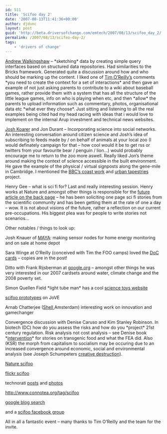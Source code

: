 ```yaml
---
id: 511
title: 'Scifoo day 2'
date: '2007-08-13T11:41:36+00:00'
author: djdunc
layout: post
guid: 'http://beta.driversofchange.com/emtech/2007/08/13/scifoo_day_2/'
permalink: /2007/08/13/scifoo-day-2/
tags:
    - 'drivers of change'
---
```


[Andrew Walkingshaw](http://wwmm.ch.cam.ac.uk/blogs/walkingshaw/) – \*sketching\* data by creating simple query interfaces based on structured data repositories. Had similarities to the Bricks framework. Generated quite a discussion around how and who should be marking up the content. I liked one of [Tim O’Reilly’s](http://en.wikipedia.org/wiki/Tim_O%27Reilly) comments \*you need to create the context for a set of interactions\* and then gave an example of not just asking parents to contribute to a wiki about baseball games, rather provide them with a system that has all the structure of the little league games, info on who is playing when etc, and then \*allow\* the parents to upload information such as commentary, photos, organisational data etc \*what ever they choose\*. Just sitting and listening to all the real examples being cited had my head racing with ideas that i would love to implement on the internal Arup investment and technical news websites.

[Josh Koarer](http://www.linkedin.com/in/joshknauer) and Jon Durant – Incorporating science into social networks. An interesting conversation around citizen science and Josh’s idea of subscribing to feeds made by / on behalf of animals at your local zoo (I would definately campaign for that – how cool would it be to get rss or twitters from your favourite bear / penguin / lion…) would probably encourage me to return to the zoo more aswell. Really liked Jon’s theme around making the context of science accessible in the built environment. He gave the example of the physical / virtual signposts along the gene-mile in Cambridge. I mentioned the [BBC’s coast work](http://www.bbc.co.uk/coast/audio-walks/) and [urban tapestries](http://urbantapestries.net/) project.

Henry Gee – what is sci fi for? Last and really interesting session. Henry works at Nature and amongst other things is responsible for the [future article on the back page](http://www.nature.com/nature/focus/arts/futures/index.html) – he has been soliciting one page sci fi stories from the scientific community and has been getting them at the rate of one a day – wow. It is not about visions of the future, rather a reflection on our current pre-occupations. His biggest plea was for people to write stories not scenarios…

Other notables / things to look up:

Josh Knauer of [MAYA](http://www.maya.com/web/index.mtml): making sensor nodes for home energy monitoring and on sale at home depot

Sara Winge at O’Reilly (conceived with Tim the FOO camps) loved the [DoC cards](http://2006.driversofchange.com/) – copies are in the post!

Ditto with Frank Rijsberman at [google.org](http://google.org) – amongst other things he was very interested in our 2007 cardsets around water, climate change and the 2008 poverty set.

Simon Quellen Field \*light tube man\* has a cool [science toys website](http://scitoys.com/)

[scifoo prototypes](http://www.jove.com/scifoo/) on JoVE

Arnab Chatterjee ([Shell ](http://www.shell.com/home/content/technology-en?LN=/leftnavs/zzz_lhn1_0_0.html)Amsterdam) interesting work on innovation and gamechanger

Convergence discussion with Denise Caruso and Kim Stanley Robinson. In biotech (DC) how do you assess the risks and how do you \*project\* 21st century regulation. Risk analysis not cost analysis – see Denise book \*[intervention](http://www.amazon.co.uk/Intervention-Confronting-Genetic-Engineering-Biotech/dp/0615135536/ref=pd_bowtega_1/202-3246070-0553453?ie=UTF8&s=books&qid=1187003988&sr=1-1)\* for stories on transgenic food and what the FEA did. Also (KSR) the morph from capitalism to socialism may be occuring due to an increased convergence around economic, social and environmental analysis (see Joseph Schumpeters [creative destruction](http://en.wikipedia.org/wiki/Creative_destruction)).

[Nature scifoo](http://www.nature.com/scifoo/)

[flickr scifoo](http://flickr.com/photos/tags/scifoo/)

technorati [posts](http://technorati.com/posts/tag/scifoo) and [photos](http://technorati.com/photos/tag/scifoo)

<http://www.connotea.org/tag/scifoo>

[google blog search](http://www.google.com/blogsearch?hl=en&um=1&tab=wb&ie=UTF-8&oe=UTF-8&q=scifoo&scoring=d)

and a [scifoo facebook group](http://facebook.com/group.php?gid=4101137821)

All in all a fantastic event – many thanks to Tim O’Reilly and the team for the invite.